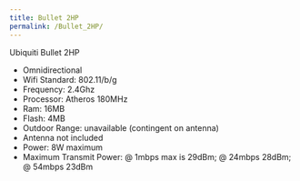 ```yaml
---
title: Bullet 2HP
permalink: /Bullet_2HP/
---
```


Ubiquiti Bullet 2HP

-   Omnidirectional
-   Wifi Standard: 802.11/b/g
-   Frequency: 2.4Ghz
-   Processor: Atheros 180MHz
-   Ram: 16MB
-   Flash: 4MB
-   Outdoor Range: unavailable (contingent on antenna)
-   Antenna not included
-   Power: 8W maximum
-   Maximum Transmit Power: @ 1mbps max is 29dBm; @ 24mbps 28dBm; @ 54mbps 23dBm
